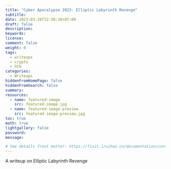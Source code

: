```yaml
---
title: "Cyber Apocalypse 2023: Elliptic Labyrinth Revenge"
subtitle:
date: 2023-03-28T22:50:38+07:00
draft: false
description:
keywords:
license:
comment: false
weight: 0
tags:
  - writeups
  - crypto
  - htb
categories:
  - Writeups
hiddenFromHomePage: false
hiddenFromSearch: false
summary:
resources:
  - name: featured-image
    src: featured-image.jpg
  - name: featured-image-preview
    src: featured-image-preview.jpg
toc: true
math: true
lightgallery: false
password:
message:

# See details front matter: https://fixit.lruihao.cn/documentation/content/#front-matter
---
```

A writeup on Elliptic Labyrinth Revenge
<!--more-->
